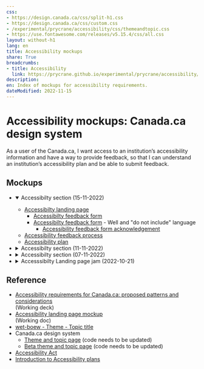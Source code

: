 ```yaml
---
css:
- https://design.canada.ca/css/split-h1.css
- https://design.canada.ca/css/custom.css
- /experimental/prycrane/accessibility/css/themeandtopic.css
- https://use.fontawesome.com/releases/v5.15.4/css/all.css
layout: without-h1
lang: en
title: Accessibility mockups
share: True
breadcrumbs:
- title: Accessibility
  link: https://prycrane.github.io/experimental/prycrane/accessibility/
description: 
en: Index of mockups for accessibility requirements. 
dateModified: 2022-11-15
---
```

<div class="container">
  <div class="row">
    <div class="col-md-6">
      <h1 property="name" id="wb-cont" dir="ltr"><span class="stacked"><span>Accessibility mockups</span>: <span>Canada.ca design system</span></span></h1>
      <p>As a user of the Canada.ca, I want access to an institution’s accessibility information and have a way to provide feedback, so that I can understand an institution’s accessibility plan and be able to submit feedback.</p>
    </div>
    <div class="col-md-6 mrgn-tp-sm hidden-sm hidden-xs provisional gc-topic-bg">
      <div data-bgimg="/experimental/prycrane/accessibility/images/univ-access-02.png"></div>
    </div>
  </div>
</div>
<h2>Mockups</h2>
<ul class="list-unstyled">
  <li>
    <details open="open">
      <summary>Accessibilty section (15-11-2022)</summary>
      <ul>
        <li class="mrgn-tp-lg"><a href="afeedback-03-01-en.html">Accessibilty landing page</a>
          <ul>
            <li><a href="afeedback-03-03-en.html">Accessibilty feedback form</a></li>
            <li><a href="afeedback-03-03b-en.html">Accessibilty feedback form</a> - Well and "do not include" language
              <ul>
                <li><a href="afeedback-03-04-en.html">Accessibility feedback form acknowledgement</a></li>
              </ul>
            </li>
          </ul>
        </li>
        <li><a href="afeedback-03-02-en.html">Accessibility feedback process</a></li>
        <li><a href="afeedback-03-05-en.html">Accessibility plan</a></li>
      </ul>
    </details>
  </li>
  <li>
    <details>
      <summary>Accessibilty section (11-11-2022)</summary>
      <ul>
        <li class="mrgn-tp-lg"><a href="afeedback-02-01-en.html">Accessibilty landing page</a>
          <ul>
            <li><a href="afeedback-02-02-en.html">Accessibilty feedback form</a> - alert before input</li>
            <li><a href="afeedback-02-02b-en.html">Accessibilty feedback form</a> - alert after input
              <ul>
                <li><a href="afeedback-02-05-en.html">Accessibility feedback form acknowledgement</a></li>
              </ul>
            </li>
          </ul>
        </li>
        <li><a href="afeedback-02-03-en.html">Ways to provide feedback</a></li>
        <li><a href="afeedback-02-04-en.html">Accessibility feedback process</a></li>
      </ul>
    </details>
  </li>
  <li>
    <details>
      <summary>Accessibilty section (07-11-2022)</summary>
      <ul>
        <li class="mrgn-tp-lg"><a href="afeedback-01-en.html">Accessibilty landing page</a> (First iteration)
          <ul>
            <li><a href="afeedback-03-en.html">Accessibility feedback</a></li>
            <li><a href="afeedback-02-en.html">Accessibility feedback process</a>
              <ul>
                <li><a href="afeedback-04-en.html">Accessibility feedback form privacy statement</a></li>
                <li><a href="afeedback-05-en.html">Accessibility feedback form</a> (pop data)</li>
                <li><a href="afeedback-07-en.html">Accessibility feedback form</a> (all exposed) <span class="far fa-thumbs-down"></span> No good</li>
              </ul>
            </li>
          </ul>
        </li>
      </ul>
    </details>
  </li>
  <li>
    <details>
      <summary>Accesssibilty Landing page jam (2022-10-21)</summary>
      <ul>
        <li class="mrgn-tp-lg"><strong>Accessibilty landing page</strong> (Monday: <a href="https://scma-dto.monday.com/boards/2632043469/pulses/3416932460" class="">Accessibility landing page mockup</a>)
          <ul>
            <li><a href="accessibility-09-en.html">List style (with accessibility process doormat)</a></li>
            <li><a href="accessibility-01-en.html">List style</a></li>
            <li><a href="accessibility-05-en.html">Paragraph style</a></li>
            <li><a href="accessibility-02-en.html">Without statements doormat</a></li>
            <li><a href="accessibility-04-en.html">With an image - white background</a></li>
            <li><a href="accessibility-06-en.html">With an image - black background</a></li>
          </ul>
        </li>
      </ul>
    </details>
  </li>
</ul>
<h2>Reference</h2>
<ul>
  <li><a href="https://docs.google.com/presentation/d/1A9s7r4TpSSOg0Ik65l2nf6RQeTO-6A75aLoK6llINRY/edit#slide=id.g168222990b5_0_0">Accessibility requirements for Canada.ca: proposed patterns and considerations</a><br>
    (Working deck)</li>
  <li><a href="https://docs.google.com/document/d/1ezTHWBwvIxQY9qtvSrfjw0FiPXWLJNA0IkQJuTO9M5I/edit#heading=h.oos2vfohf0tr">Accessibility landing page mockup</a><br>
    (Working doc)</li>
  <li><a href="https://wet-boew.github.io/GCWeb/templates/theme-topic/theme-topic-en.html">wet-boew - Theme - Topic title</a></li>
  <li>Canada.ca design system
    <ul>
      <li><a href="https://design.canada.ca/mandatory-templates/theme-topic.html">Theme and topic page</a> (code needs to be updated)</li>
      <li><a href="https://design.canada.ca/coded-layout/theme_topic_guidance.html">Beta theme and topic page</a> (code needs to be updated)</li>
    </ul>
  </li>
  <li><a href="https://laws.justice.gc.ca/eng/acts/A-0.6/page-2.html#docCont">Accessibility Act</a></li>
  <li><a href="https://www.canada.ca/en/employment-social-development/programs/accessible-canada-regulations-guidance/accessibility-plans/section1.html">Introduction to Accessibility plans</a></li>
</ul>
